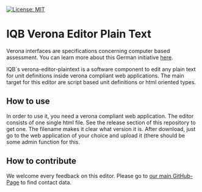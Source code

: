 [![License: MIT](https://img.shields.io/badge/License-MIT-yellow.svg?style=flat-square)](https://opensource.org/licenses/MIT)

# IQB Verona Editor Plain Text
Verona interfaces are specifications concerning computer based assessment. You can learn more about this German initiative [here](https://github.com/verona-interfaces/introduction).

IQB\`s verona-editor-plaintext is a software component to edit any plain text for unit definitions inside verona compliant web applications. The main target for this editor are script based unit definitions or html oriented types.

## How to use

In order to use it, you need a verona compliant web application. The editor consists of one single html file. See the release section of this repository to get one. The filename makes it clear what version it is. After download, just go to the web application of your choice and upload it (there should be some admin function for this.

## How to contribute

We welcome every feedback on this editor. Please go to [our main GitHub-Page](https://iqb-berlin.github.io/) to find contact data.
